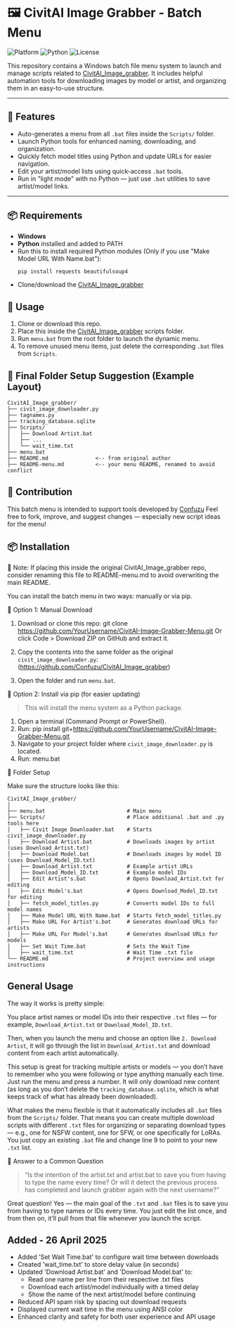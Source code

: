 # 🖼️ CivitAI Image Grabber - Batch Menu

![Platform](https://img.shields.io/badge/platform-Windows-blue)
![Python](https://img.shields.io/badge/python-3.8%2B-blue.svg)
![License](https://img.shields.io/github/license/Confuzu/CivitAI_Image_grabber?style=flat)

This repository contains a Windows batch file menu system to launch and manage scripts related to [CivitAI_Image_grabber](https://github.com/Confuzu/CivitAI_Image_grabber). It includes helpful automation tools for downloading images by model or artist, and organizing them in an easy-to-use structure.

---

## 🔧 Features

- Auto-generates a menu from all `.bat` files inside the `Scripts/` folder.
- Launch Python tools for enhanced naming, downloading, and organization.
- Quickly fetch model titles using Python and update URLs for easier navigation.
- Edit your artist/model lists using quick-access `.bat` tools.
- Run in "light mode" with no Python — just use `.bat` utilities to save artist/model links.

---

## 📦 Requirements

- **Windows**
- **Python** installed and added to PATH
- Run this to install required Python modules (Only if you use "Make Model URL With Name.bat"):
  ```bash
  pip install requests beautifulsoup4
  ```
- Clone/download the [CivitAI_Image_grabber](https://github.com/Confuzu/CivitAI_Image_grabber)

## 🚀 Usage

1. Clone or download this repo.
2. Place this inside the  [CivitAI_Image_grabber](https://github.com/Confuzu/CivitAI_Image_grabber) scripts folder.
3. Run `menu.bat` from the root folder to launch the dynamic menu.
4. To remove unused menu items, just delete the corresponding `.bat` files from `Scripts`.

## 📁 Final Folder Setup Suggestion (Example Layout)

```
CivitAI_Image_grabber/
├── civit_image_downloader.py
├── tagnames.py
├── tracking_database.sqlite
├── Scripts/
│   ├── Download Artist.bat
│   ├── ...
│   └── wait_time.txt
├── menu.bat
├── README.md               <-- from original author
├── README-menu.md          <-- your menu README, renamed to avoid conflict
```

## 🤝 Contribution

This batch menu is intended to support tools developed by [Confuzu](https://github.com/Confuzu)
Feel free to fork, improve, and suggest changes — especially new script ideas for the menu!


## 📦 Installation

📝 Note: If placing this inside the original CivitAI_Image_grabber repo, consider renaming this file to README-menu.md to avoid overwriting the main README.

You can install the batch menu in two ways: manually or via pip.

🔧 Option 1: Manual Download

1. Download or clone this repo:
    git clone https://github.com/YourUsername/CivitAI-Image-Grabber-Menu.git
   Or click Code > Download ZIP on GitHub and extract it.

2. Copy the contents into the same folder as the original `civit_image_downloader.py`:
   (https://github.com/Confuzu/CivitAI_Image_grabber)

3. Open the folder and run `menu.bat`.

🐍 Option 2: Install via pip (for easier updating)

> This will install the menu system as a Python package.

1. Open a terminal (Command Prompt or PowerShell).
2. Run:
    pip install git+https://github.com/YourUsername/CivitAI-Image-Grabber-Menu.git
3. Navigate to your project folder where `civit_image_downloader.py` is located.
4. Run:
    menu.bat

📁 Folder Setup

Make sure the structure looks like this:

```
CivitAI_Image_grabber/
│
├── menu.bat                          # Main menu
├── Scripts/                          # Place additional .bat and .py tools here
│   ├── Civit Image Downloader.bat    # Starts civit_image_downloader.py
│   ├── Download Artist.bat           # Downloads images by artist (uses Download_Artist.txt)
│   ├── Download Model.bat            # Downloads images by model ID (uses Download_Model_ID.txt)
│   ├── Download_Artist.txt           # Example artist URLs
│   ├── Download_Model_ID.txt         # Example model IDs
│   ├── Edit Artist's.bat             # Opens Download_Artist.txt for editing
│   ├── Edit Model's.bat              # Opens Download_Model_ID.txt for editing
│   ├── fetch_model_titles.py         # Converts model IDs to full model names
│   ├── Make Model URL With Name.bat  # Starts fetch_model_titles.py
│   ├── Make URL For Artist's.bat     # Generates download URLs for artists
│   ├── Make URL For Model's.bat      # Generates download URLs for models
│   ├── Set Wait Time.bat             # Sets the Wait Time
│   ├── wait_time.txt                 # Wait Time .txt file
└── README.md                         # Project overview and usage instructions
```

## General Usage

The way it works is pretty simple:

You place artist names or model IDs into their respective `.txt` files — for example, `Download_Artist.txt` or `Download_Model_ID.txt`.

Then, when you launch the menu and choose an option like `2. Download Artist`, it will go through the list in `Download_Artist.txt` and download content from each artist automatically.

This setup is great for tracking multiple artists or models — you don’t have to remember who you were following or type anything manually each time. Just run the menu and press a number. It will only download new content (as long as you don’t delete the `tracking_database.sqlite`, which is what keeps track of what has already been downloaded).

What makes the menu flexible is that it automatically includes all `.bat` files from the `Scripts/` folder. That means you can create multiple download scripts with different `.txt` files for organizing or separating download types — e.g., one for NSFW content, one for SFW, or one specifically for LoRAs. You just copy an existing `.bat` file and change line 9 to point to your new `.txt` list.


💬 Answer to a Common Question

> “Is the intention of the artist.txt and artist.bat to save you from having to type the name every time? Or will it detect the previous process has completed and launch grabber again with the next username?”

Great question!
Yes — the main goal of the `.txt` and `.bat` files is to save you from having to type names or IDs every time. You just edit the list once, and from then on, it’ll pull from that file whenever you launch the script.


## Added - 26 April 2025
- Added 'Set Wait Time.bat' to configure wait time between downloads
- Created 'wait_time.txt' to store delay value (in seconds)
- Updated 'Download Artist.bat' and 'Download Model.bat' to:
    - Read one name per line from their respective .txt files
    - Download each artist/model individually with a timed delay
    - Show the name of the next artist/model before continuing
- Reduced API spam risk by spacing out download requests
- Displayed current wait time in the menu using ANSI color
- Enhanced clarity and safety for both user experience and API usage
